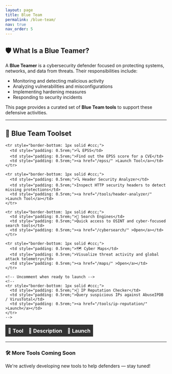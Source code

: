 ```yaml
---
layout: page
title: Blue Team
permalink: /blue-team/
nav: true
nav_order: 5
---
```


## 🛡️ What Is a Blue Teamer?

A **Blue Teamer** is a cybersecurity defender focused on protecting systems, networks, and data from threats. Their responsibilities include:

- Monitoring and detecting malicious activity  
- Analyzing vulnerabilities and misconfigurations  
- Implementing hardening measures  
- Responding to security incidents

This page provides a curated set of **Blue Team tools** to support these defensive activities.

---

## 🔵 Blue Team Toolset

<table style="width: 100%; border-collapse: collapse; margin-top: 1rem;">
  <thead>
    <tr style="background-color: #333; color: white;">
      <th style="padding: 0.5rem;">🔧 Tool</th>
      <th style="padding: 0.5rem;">📝 Description</th>
      <th style="padding: 0.5rem;">🚀 Launch</th>
    </tr>
  </thead>
  <tbody>

    <tr style="border-bottom: 1px solid #ccc;">
      <td style="padding: 0.5rem;">🔍 EPSS</td>
      <td style="padding: 0.5rem;">Find out the EPSS score for a CVE</td>
      <td style="padding: 0.5rem;"><a href="/epss/" >Launch Tool</a></td>
    </tr>

    <tr style="border-bottom: 1px solid #ccc;">
      <td style="padding: 0.5rem;">🔍 Header Security Analyzer</td>
      <td style="padding: 0.5rem;">Inspect HTTP security headers to detect missing protections</td>
      <td style="padding: 0.5rem;"><a href="/tools/header-analyzer/" >Launch Tool</a></td>
    </tr>

    <tr style="border-bottom: 1px solid #ccc;">
      <td style="padding: 0.5rem;">🧭 Search Engines</td>
      <td style="padding: 0.5rem;">Quick access to OSINT and cyber-focused search tools</td>
      <td style="padding: 0.5rem;"><a href="/cybersearch/" >Open</a></td>
    </tr>

    <tr style="border-bottom: 1px solid #ccc;">
      <td style="padding: 0.5rem;">🗺️ Cyber Maps</td>
      <td style="padding: 0.5rem;">Visualize threat activity and global attack telemetry</td>
      <td style="padding: 0.5rem;"><a href="/maps/" >Open</a></td>
    </tr>

    <!-- Uncomment when ready to launch -->
    <!--
    <tr style="border-bottom: 1px solid #ccc;">
      <td style="padding: 0.5rem;">📡 IP Reputation Checker</td>
      <td style="padding: 0.5rem;">Query suspicious IPs against AbuseIPDB / VirusTotal</td>
      <td style="padding: 0.5rem;"><a href="/tools/ip-reputation/" >Launch</a></td>
    </tr>
    -->

  </tbody>
</table>

---

### 🛠️ More Tools Coming Soon  
We're actively developing new tools to help defenders — stay tuned!

